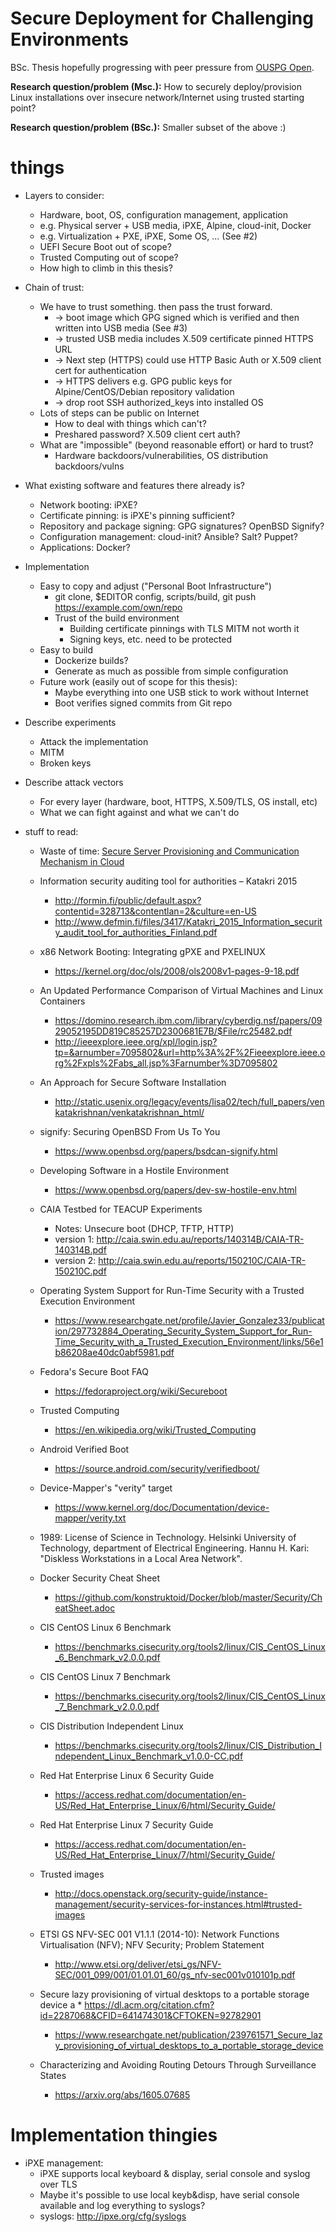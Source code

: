 # Secure Deployment for Challenging Environments

BSc. Thesis hopefully progressing with peer pressure from [OUSPG Open](https://github.com/ouspg/ouspg-open).

**Research question/problem (Msc.):** How to securely deploy/provision Linux installations over insecure network/Internet using trusted starting point?

**Research question/problem (BSc.):** Smaller subset of the above :)

# things

 * Layers to consider:
   * Hardware, boot, OS, configuration management, application
   * e.g. Physical server + USB media, iPXE, Alpine, cloud-init, Docker
   * e.g. Virtualization + PXE, iPXE, Some OS, ... (See #2)
   * UEFI Secure Boot out of scope?
   * Trusted Computing out of scope?
   * How high to climb in this thesis?

 * Chain of trust:
   * We have to trust something. then pass the trust forward.
     * -> boot image which GPG signed which is verified and then written into USB media (See #3)
     * -> trusted USB media includes X.509 certificate pinned HTTPS URL
     * -> Next step (HTTPS) could use HTTP Basic Auth or X.509 client cert for authentication
     * -> HTTPS delivers e.g. GPG public keys for Alpine/CentOS/Debian repository validation
     * -> drop root SSH authorized_keys into installed OS
   * Lots of steps can be public on Internet
     * How to deal with things which can't?
     * Preshared password? X.509 client cert auth?
   * What are "impossible" (beyond reasonable effort) or hard to trust?
     * Hardware backdoors/vulnerabilities, OS distribution backdoors/vulns

 * What existing software and features there already is?
   * Network booting: iPXE?
   * Certificate pinning: is iPXE's pinning sufficient?
   * Repository and package signing: GPG signatures? OpenBSD Signify?
   * Configuration management: cloud-init? Ansible? Salt? Puppet?
   * Applications: Docker?

 * Implementation
   * Easy to copy and adjust ("Personal Boot Infrastructure")
     * git clone, $EDITOR config, scripts/build, git push https://example.com/own/repo
     * Trust of the build environment
       * Building certificate pinnings with TLS MITM not worth it
       * Signing keys, etc. need to be protected
   * Easy to build
     * Dockerize builds?
     * Generate as much as possible from simple configuration
   * Future work (easily out of scope for this thesis):
     * Maybe everything into one USB stick to work without Internet
     * Boot verifies signed commits from Git repo

 * Describe experiments
   * Attack the implementation
   * MITM
   * Broken keys

 * Describe attack vectors
   * For every layer (hardware, boot, HTTPS, X.509/TLS, OS install, etc)
   * What we can fight against and what we can't do

 * stuff to read:
   * Waste of time: [Secure Server Provisioning and Communication Mechanism in Cloud](http://www.ijarcsse.com/docs/papers/Volume_5/4_April2015/V5I4-0512.pdf)
   * Information security auditing tool for authorities – Katakri 2015
     * http://formin.fi/public/default.aspx?contentid=328713&contentlan=2&culture=en-US
     * http://www.defmin.fi/files/3417/Katakri_2015_Information_security_audit_tool_for_authorities_Finland.pdf
   * x86 Network Booting: Integrating gPXE and PXELINUX
     * https://kernel.org/doc/ols/2008/ols2008v1-pages-9-18.pdf
   * An Updated Performance Comparison of Virtual Machines and Linux Containers
     * https://domino.research.ibm.com/library/cyberdig.nsf/papers/0929052195DD819C85257D2300681E7B/$File/rc25482.pdf
     * http://ieeexplore.ieee.org/xpl/login.jsp?tp=&arnumber=7095802&url=http%3A%2F%2Fieeexplore.ieee.org%2Fxpls%2Fabs_all.jsp%3Farnumber%3D7095802
   * An Approach for Secure Software Installation
     * http://static.usenix.org/legacy/events/lisa02/tech/full_papers/venkatakrishnan/venkatakrishnan_html/
   * signify: Securing OpenBSD From Us To You
     * https://www.openbsd.org/papers/bsdcan-signify.html
   * Developing Software in a Hostile Environment
     * https://www.openbsd.org/papers/dev-sw-hostile-env.html
   * CAIA Testbed for TEACUP Experiments
     * Notes: Unsecure boot (DHCP, TFTP, HTTP)
     * version 1: http://caia.swin.edu.au/reports/140314B/CAIA-TR-140314B.pdf
     * version 2: http://caia.swin.edu.au/reports/150210C/CAIA-TR-150210C.pdf
   * Operating System Support for Run-Time Security with a Trusted Execution Environment
     * https://www.researchgate.net/profile/Javier_Gonzalez33/publication/297732884_Operating_Security_System_Support_for_Run-Time_Security_with_a_Trusted_Execution_Environment/links/56e1b86208ae40dc0abf5981.pdf
   * Fedora's Secure Boot FAQ
     * https://fedoraproject.org/wiki/Secureboot
   * Trusted Computing
     * https://en.wikipedia.org/wiki/Trusted_Computing
   * Android Verified Boot
     * https://source.android.com/security/verifiedboot/
   * Device-Mapper's "verity" target
     * https://www.kernel.org/doc/Documentation/device-mapper/verity.txt
   * 1989: License of Science in Technology. Helsinki University of Technology, department of Electrical Engineering. Hannu H. Kari: "Diskless Workstations in a Local Area Network".
   * Docker Security Cheat Sheet
     * https://github.com/konstruktoid/Docker/blob/master/Security/CheatSheet.adoc
   * CIS CentOS Linux 6 Benchmark
     * https://benchmarks.cisecurity.org/tools2/linux/CIS_CentOS_Linux_6_Benchmark_v2.0.0.pdf
   * CIS CentOS Linux 7 Benchmark
     * https://benchmarks.cisecurity.org/tools2/linux/CIS_CentOS_Linux_7_Benchmark_v2.0.0.pdf
   * CIS Distribution Independent Linux
     * https://benchmarks.cisecurity.org/tools2/linux/CIS_Distribution_Independent_Linux_Benchmark_v1.0.0-CC.pdf
   * Red Hat Enterprise Linux 6 Security Guide
     * https://access.redhat.com/documentation/en-US/Red_Hat_Enterprise_Linux/6/html/Security_Guide/
   * Red Hat Enterprise Linux 7 Security Guide
     * https://access.redhat.com/documentation/en-US/Red_Hat_Enterprise_Linux/7/html/Security_Guide/
   * Trusted images
     * http://docs.openstack.org/security-guide/instance-management/security-services-for-instances.html#trusted-images
   * ETSI GS NFV-SEC 001 V1.1.1 (2014-10): Network Functions Virtualisation (NFV); NFV Security; Problem Statement
     * http://www.etsi.org/deliver/etsi_gs/NFV-SEC/001_099/001/01.01.01_60/gs_nfv-sec001v010101p.pdf

   * Secure lazy provisioning of virtual desktops to a portable storage device
a     * https://dl.acm.org/citation.cfm?id=2287068&CFID=641474301&CFTOKEN=92782901
      * https://www.researchgate.net/publication/239761571_Secure_lazy_provisioning_of_virtual_desktops_to_a_portable_storage_device

   * Characterizing and Avoiding Routing Detours Through Surveillance States
      * https://arxiv.org/abs/1605.07685

# Implementation thingies

 * iPXE management:
   * iPXE supports local keyboard & display, serial console and syslog over TLS
   * Maybe it's possible to use local keyb&disp, have serial console available and log everything to syslogs?
   * syslogs: http://ipxe.org/cfg/syslogs
